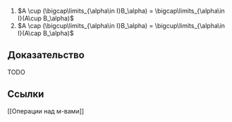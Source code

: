 1. $A \cup (\bigcap\limits_{\alpha\in I}B_\alpha) = \bigcap\limits_{\alpha\in I}(A\cup B_\alpha)$
2. $A \cap (\bigcup\limits_{\alpha\in I}B_\alpha) = \bigcup\limits_{\alpha\in I}(A\cap B_\alpha)$

## Доказательство
TODO

## Ссылки
[[Операции над м-вами]]